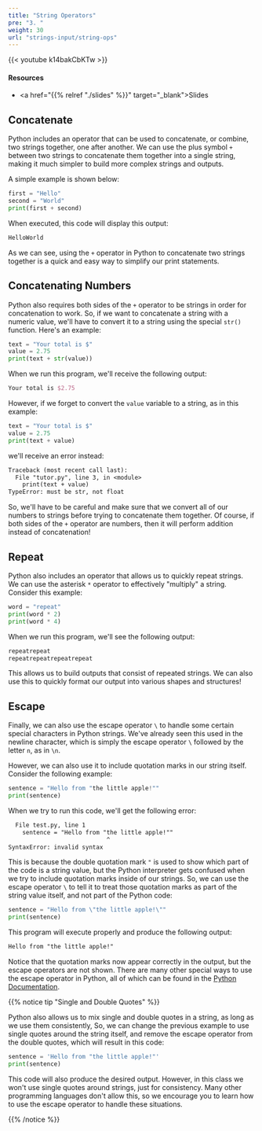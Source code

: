 ```yaml
---
title: "String Operators"
pre: "3. "
weight: 30
url: "strings-input/string-ops"
---
```


{{< youtube k14bakCbKTw  >}}

#### Resources

* <a href="{{% relref "./slides" %}}" target="_blank">Slides</a>

## Concatenate

Python includes an operator that can be used to concatenate, or combine, two strings together, one after another. We can use the plus symbol `+` between two strings to concatenate them together into a single string, making it much simpler to build more complex strings and outputs. 

A simple example is shown below:

```python
first = "Hello"
second = "World"
print(first + second)
```

When executed, this code will display this output:

```tex
HelloWorld
```

As we can see, using the `+` operator in Python to concatenate two strings together is a quick and easy way to simplify our print statements.

## Concatenating Numbers

Python also requires both sides of the `+` operator to be strings in order for concatenation to work. So, if we want to concatenate a string with a numeric value, we'll have to convert it to a string using the special `str()` function. Here's an example:

```python
text = "Your total is $"
value = 2.75
print(text + str(value))
```

When we run this program, we'll receive the following output:

```tex
Your total is $2.75
```

However, if we forget to convert the `value` variable to a string, as in this example:

```python
text = "Your total is $"
value = 2.75
print(text + value)
```

we'll receive an error instead:

```tex
Traceback (most recent call last):
  File "tutor.py", line 3, in <module>
    print(text + value)
TypeError: must be str, not float
```

So, we'll have to be careful and make sure that we convert all of our numbers to strings before trying to concatenate them together. Of course, if both sides of the `+` operator are numbers, then it will perform addition instead of concatenation!

## Repeat

Python also includes an operator that allows us to quickly repeat strings. We can use the asterisk `*` operator to effectively "multiply" a string. Consider this example:

```python
word = "repeat"
print(word * 2)
print(word * 4)
```

When we run this program, we'll see the following output:

```tex
repeatrepeat
repeatrepeatrepeatrepeat
```

This allows us to build outputs that consist of repeated strings. We can also use this to quickly format our output into various shapes and structures!

## Escape

Finally, we can also use the escape operator `\` to handle some certain special characters in Python strings. We've already seen this used in the newline character, which is simply the escape operator `\` followed by the letter `n`, as in `\n`.

However, we can also use it to include quotation marks in our string itself. Consider the following example:

```python
sentence = "Hello from "the little apple!""
print(sentence)
```

When we try to run this code, we'll get the following error:

```tex
  File test.py, line 1
    sentence = "Hello from "the little apple!""
                            ^
SyntaxError: invalid syntax
```

This is because the double quotation mark `"` is used to show which part of the code is a string value, but the Python interpreter gets confused when we try to include quotation marks inside of our strings. So, we can use the escape operator `\` to tell it to treat those quotation marks as part of the string value itself, and not part of the Python code:

```python
sentence = "Hello from \"the little apple!\""
print(sentence)
```

This program will execute properly and produce the following output:

```tex
Hello from "the little apple!"
```

Notice that the quotation marks now appear correctly in the output, but the escape operators are not shown. There are many other special ways to use the escape operator in Python, all of which can be found in the [Python Documentation](https://docs.python.org/3/reference/lexical_analysis.html#string-and-bytes-literals).

{{% notice tip "Single and Double Quotes" %}}

Python also allows us to mix single and double quotes in a string, as long as we use them consistently, So, we can change the previous example to use single quotes around the string itself, and remove the escape operator from the double quotes, which will result in this code:

```python
sentence = 'Hello from "the little apple!"'
print(sentence)
```

This code will also produce the desired output. However, in this class we won't use single quotes around strings, just for consistency. Many other programming languages don't allow this, so we encourage you to learn how to use the escape operator to handle these situations.

{{% /notice %}}
